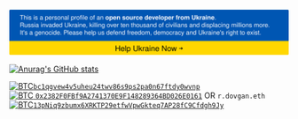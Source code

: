 [![Stand With Ukraine](https://raw.githubusercontent.com/vshymanskyy/StandWithUkraine/main/banner-personal-page.svg)](https://stand-with-ukraine.pp.ua)

[![Anurag's GitHub stats](https://github-readme-stats.vercel.app/api?username=rdovgan)](https://github.com/anuraghazra/github-readme-stats)

<a href="https://www.blockchain.com/btc/address/bc1qgvew4v5uheu24twv86s9ps2pa0n67ftdy0wvnp"><img src="https://upload.wikimedia.org/wikipedia/commons/thumb/4/46/Bitcoin.svg/1200px-Bitcoin.svg.png" alt="BTC" width="18"/>`bc1qgvew4v5uheu24twv86s9ps2pa0n67ftdy0wvnp`</a>
<br>
<a href="https://www.blockchain.com/ru/eth/address/0x2382F0FBf9A2741370E9F148289364BD026E0161"><img src="https://upload.wikimedia.org/wikipedia/commons/thumb/0/05/Ethereum_logo_2014.svg/1257px-Ethereum_logo_2014.svg.png" alt="BTC" height="18"/> `0x2382F0FBf9A2741370E9F148289364BD026E0161`</a> OR `r.dovgan.eth`
<br>
<a href="https://polkadot.polkaholic.io/qrcode/13pNiq9zbumx6XRKTP29etfwVpwGkteq7AP28fC9Cfdgh9Jy"><img src="https://cryptologos.cc/logos/polkadot-new-dot-logo.png" alt="BTC" width="18"/>`13pNiq9zbumx6XRKTP29etfwVpwGkteq7AP28fC9Cfdgh9Jy`</a>
